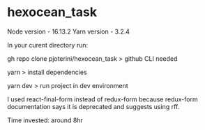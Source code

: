# hexocean_task

Node version - 16.13.2
Yarn version - 3.2.4

In your curent directory run:

gh repo clone pjoterini/hexocean_task > github CLI needed

yarn > install dependencies

yarn dev > run project in dev environment

I used react-final-form instead of redux-form because redux-form documentation says it is deprecated and suggests using rff.

Time invested: around 8hr
